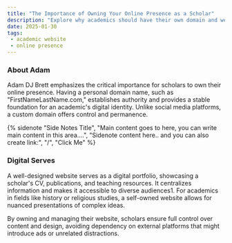 ```yaml
---
title: "The Importance of Owning Your Online Presence as a Scholar"
description: "Explore why academics should have their own domain and website, as discussed by Adam DJ Brett."
date: 2025-01-30
tags:
 - academic website
 - online presence
---
```

### About Adam

Adam DJ Brett emphasizes the critical importance for scholars to own their online presence. Having a personal domain name, such as "FirstNameLastName.com," establishes authority and provides a stable foundation for an academic's digital identity. Unlike social media platforms, a custom domain offers control and permanence.

{% sidenote "Side Notes Title", "Main content goes to here, you can write main content in this area....", "Sidenote content here.. and you can also create link:", "/", "Click Me" %}


### Digital Serves

A well-designed website serves as a digital portfolio, showcasing a scholar's CV, publications, and teaching resources. It centralizes information and makes it accessible to diverse audiences1. For academics in fields like history or religious studies, a self-owned website allows for nuanced presentations of complex ideas.

By owning and managing their website, scholars ensure full control over content and design, avoiding dependency on external platforms that might introduce ads or unrelated distractions.

